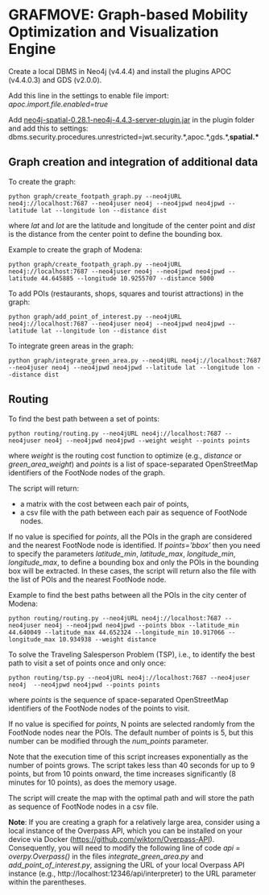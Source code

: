 # GRAFMOVE: Graph-based Mobility Optimization and Visualization Engine

Create a local DBMS in Neo4j (v4.4.4) and install the plugins APOC (v4.4.0.3) and GDS (v2.0.0).

Add this line in the settings to enable file import:
*apoc.import.file.enabled=true*

Add [neo4j-spatial-0.28.1-neo4j-4.4.3-server-plugin.jar](https://github.com/neo4j-contrib/spatial/releases/download/0.28.1-neo4j-4.4.3/neo4j-spatial-0.28.1-neo4j-4.4.3-server-plugin.jar) in the plugin folder
and add this to settings:
dbms.security.procedures.unrestricted=jwt.security.\*,apoc.\*,gds.\*,**spatial.\***


## Graph creation and integration of additional data

To create the graph:

`python graph/create_footpath_graph.py --neo4jURL neo4j://localhost:7687 --neo4juser neo4j --neo4jpwd neo4jpwd --latitude lat --longitude lon --distance dist`

where *lat* and *lot* are the latitude and longitude of the center point and *dist* is the distance from the center point to define the bounding box.

Example to create the graph of Modena:

`python graph/create_footpath_graph.py --neo4jURL neo4j://localhost:7687 --neo4juser neo4j --neo4jpwd neo4jpwd --latitude 44.645885 --longitude 10.9255707 --distance 5000`


To add POIs (restaurants, shops, squares and tourist attractions) in the graph:

`python graph/add_point_of_interest.py --neo4jURL neo4j://localhost:7687 --neo4juser neo4j --neo4jpwd neo4jpwd --latitude lat --longitude lon --distance dist`


To integrate green areas in the graph:

`python graph/integrate_green_area.py --neo4jURL neo4j://localhost:7687 --neo4juser neo4j --neo4jpwd neo4jpwd --latitude lat --longitude lon --distance dist`


## Routing

To find the best path between a set of points:

`python routing/routing.py --neo4jURL neo4j://localhost:7687 --neo4juser neo4j --neo4jpwd neo4jpwd --weight weight --points points`

where *weight* is the routing cost function to optimize (e.g., *distance* or *green_area_weight*) and *points* is a list of space-separated OpenStreetMap identifiers of the FootNode nodes of the graph.

The script will return:
- a matrix with the cost between each pair of points,
- a csv file with the path between each pair as sequence of FootNode nodes.

If no value is specified for *points*, all the POIs in the graph are considered and the nearest FootNode node is identified.
If *points='bbox'* then you need to specify the parameters *latitude_min*, *latitude_max*, *longitude_min*, *longitude_max*, to define a bounding box and only the POIs in the bounding box will be extracted.
In these cases, the script will return also the file with the list of POIs and the nearest FootNode node.

Example to find the best paths between all the POIs in the city center of Modena:

`python routing/routing.py --neo4jURL neo4j://localhost:7687 --neo4juser neo4j --neo4jpwd neo4jpwd --points bbox --latitude_min 44.640049 --latitude_max 44.652324 --longitude_min 10.917066 --longitude_max 10.934938 --weight distance`


To solve the Traveling Salesperson Problem (TSP), i.e., to identify the best path to visit a set of points once and only once:

`python routing/tsp.py --neo4jURL neo4j://localhost:7687 --neo4juser neo4j  --neo4jpwd neo4jpwd --points points`

where *points* is the sequence of space-separated OpenStreetMap identifiers of the FootNode nodes of the points to visit.

If no value is specified for *points*, N points are selected randomly from the FootNode nodes near the POIs. The default number of points is 5, but this number can be modified through the *num_points* parameter.

Note that the execution time of this script increases exponentially as the number of points grows. The script takes less than 40 seconds for up to 9 points, but from 10 points onward, the time increases significantly (8 minutes for 10 points), as does the memory usage.

The script will create the map with the optimal path and will store the path as sequence of FootNode nodes in a csv file.



**Note**: If you are creating a graph for a relatively large area, consider using a local instance of the Overpass API, which you can be installed on your device via Docker (https://github.com/wiktorn/Overpass-API).
Consequently, you will need to modify the following line of code *api = overpy.Overpass()* in the files *integrate_green_area.py* and *add_point_of_interest.py*, assigning the URL of your local Overpass API instance (e.g., http://localhost:12346/api/interpreter) to the URL parameter within the parentheses.
